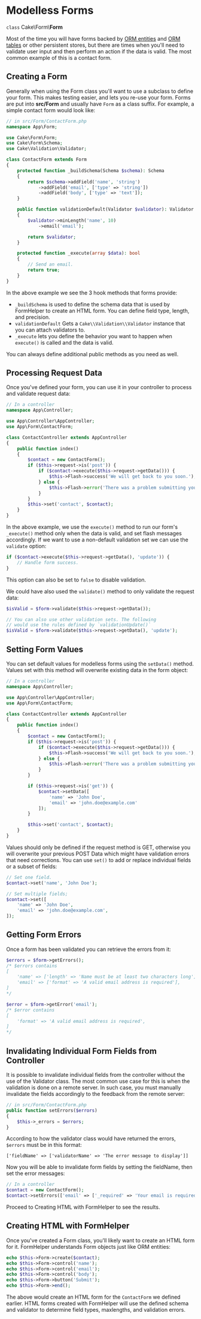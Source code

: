 # Modelless Forms

`class` Cake\\Form\\**Form**

Most of the time you will have forms backed by [ORM entities](../orm/entities.md)
and [ORM tables](../orm/table-objects.md) or other persistent stores,
but there are times when you'll need to validate user input and then perform an
action if the data is valid. The most common example of this is a contact form.

## Creating a Form

Generally when using the Form class you'll want to use a subclass to define your
form. This makes testing easier, and lets you re-use your form. Forms are put
into **src/Form** and usually have `Form` as a class suffix. For example,
a simple contact form would look like:

``` php
// in src/Form/ContactForm.php
namespace App\Form;

use Cake\Form\Form;
use Cake\Form\Schema;
use Cake\Validation\Validator;

class ContactForm extends Form
{
    protected function _buildSchema(Schema $schema): Schema
    {
        return $schema->addField('name', 'string')
            ->addField('email', ['type' => 'string'])
            ->addField('body', ['type' => 'text']);
    }

    public function validationDefault(Validator $validator): Validator
    {
        $validator->minLength('name', 10)
            ->email('email');

        return $validator;
    }

    protected function _execute(array $data): bool
    {
        // Send an email.
        return true;
    }
}
```

In the above example we see the 3 hook methods that forms provide:

- `_buildSchema` is used to define the schema data that is used by FormHelper
  to create an HTML form. You can define field type, length, and precision.
- `validationDefault` Gets a `Cake\\Validation\\Validator` instance
  that you can attach validators to.
- `_execute` lets you define the behavior you want to happen when
  `execute()` is called and the data is valid.

You can always define additional public methods as you need as well.

## Processing Request Data

Once you've defined your form, you can use it in your controller to process
and validate request data:

``` php
// In a controller
namespace App\Controller;

use App\Controller\AppController;
use App\Form\ContactForm;

class ContactController extends AppController
{
    public function index()
    {
        $contact = new ContactForm();
        if ($this->request->is('post')) {
            if ($contact->execute($this->request->getData())) {
                $this->Flash->success('We will get back to you soon.');
            } else {
                $this->Flash->error('There was a problem submitting your form.');
            }
        }
        $this->set('contact', $contact);
    }
}
```

In the above example, we use the `execute()` method to run our form's
`_execute()` method only when the data is valid, and set flash messages
accordingly. If we want to use a non-default validation set we can use the
`validate` option:

``` php
if ($contact->execute($this->request->getData(), 'update')) {
    // Handle form success.
}
```

This option can also be set to `false` to disable validation.

We could have also used the `validate()` method to only validate
the request data:

``` php
$isValid = $form->validate($this->request->getData());

// You can also use other validation sets. The following
// would use the rules defined by `validationUpdate()`
$isValid = $form->validate($this->request->getData(), 'update');
```

## Setting Form Values

You can set default values for modelless forms using the `setData()` method.
Values set with this method will overwrite existing data in the form object:

``` php
// In a controller
namespace App\Controller;

use App\Controller\AppController;
use App\Form\ContactForm;

class ContactController extends AppController
{
    public function index()
    {
        $contact = new ContactForm();
        if ($this->request->is('post')) {
            if ($contact->execute($this->request->getData())) {
                $this->Flash->success('We will get back to you soon.');
            } else {
                $this->Flash->error('There was a problem submitting your form.');
            }
        }

        if ($this->request->is('get')) {
            $contact->setData([
                'name' => 'John Doe',
                'email' => 'john.doe@example.com'
            ]);
        }

        $this->set('contact', $contact);
    }
}
```

Values should only be defined if the request method is GET, otherwise
you will overwrite your previous POST Data which might have validation errors
that need corrections. You can use `set()` to add or replace individual fields
or a subset of fields:

``` php
// Set one field.
$contact->set('name', 'John Doe');

// Set multiple fields;
$contact->set([
    'name' => 'John Doe',
    'email' => 'john.doe@example.com',
]);
```

## Getting Form Errors

Once a form has been validated you can retrieve the errors from it:

``` php
$errors = $form->getErrors();
/* $errors contains
[
    'name' => ['length' => 'Name must be at least two characters long'],
    'email' => ['format' => 'A valid email address is required'],
]
*/

$error = $form->getError('email');
/* $error contains
[
    'format' => 'A valid email address is required',
]
*/
```

## Invalidating Individual Form Fields from Controller

It is possible to invalidate individual fields from the controller without the
use of the Validator class. The most common use case for this is when the
validation is done on a remote server. In such case, you must manually
invalidate the fields accordingly to the feedback from the remote server:

``` php
// in src/Form/ContactForm.php
public function setErrors($errors)
{
    $this->_errors = $errors;
}
```

According to how the validator class would have returned the errors, `$errors`
must be in this format:

    ['fieldName' => ['validatorName' => 'The error message to display']]

Now you will be able to invalidate form fields by setting the fieldName, then
set the error messages:

``` php
// In a controller
$contact = new ContactForm();
$contact->setErrors(['email' => ['_required' => 'Your email is required']]);
```

Proceed to Creating HTML with FormHelper to see the results.

## Creating HTML with FormHelper

Once you've created a Form class, you'll likely want to create an HTML form for
it. FormHelper understands Form objects just like ORM entities:

``` php
echo $this->Form->create($contact);
echo $this->Form->control('name');
echo $this->Form->control('email');
echo $this->Form->control('body');
echo $this->Form->button('Submit');
echo $this->Form->end();
```

The above would create an HTML form for the `ContactForm` we defined earlier.
HTML forms created with FormHelper will use the defined schema and validator to
determine field types, maxlengths, and validation errors.
